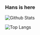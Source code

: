 ### Hans is here

![Github Stats](https://github-readme-stats.vercel.app/api?username=Howters&show=true&theme=radical)

![Top Langs](https://github-readme-stats.vercel.app/api/top-langs/?username=Howters)
